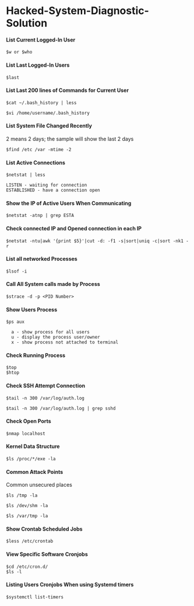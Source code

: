 # Hacked-System-Diagnostic-Solution

#### List Current Logged-In User
```
$w or $who
```
#### List Last Logged-In Users
```
$last
```
#### List Last 200 lines of Commands for Current User
```
$cat ~/.bash_history | less

$vi /home/username/.bash_history
```
#### List System File Changed Recently
2 means 2 days; the sample will show the last 2 days
```
$find /etc /var -mtime -2
```
#### List Active Connections
```
$netstat | less

LISTEN - waiting for connection
ESTABLISHED - have a connection open
```
#### Show the IP of Active Users When Communicating
```
$netstat -atnp | grep ESTA
```
#### Check connected IP and Opened connection in each IP
```
$netstat -ntu|awk '{print $5}'|cut -d: -f1 -s|sort|uniq -c|sort -nk1 -r
```
#### List all networked Processes
```
$lsof -i
```
#### Call All System calls made by Process
```
$strace -d -p <PID Number>
```
#### Show Users Process
```
$ps aux

  a - show process for all users
  u - display the process user/owner
  x - show process not attached to terminal
```
#### Check Running Process
```
$top
$htop
```
#### Check SSH Attempt Connection
```
$tail -n 300 /var/log/auth.log

$tail -n 300 /var/log/auth.log | grep sshd
```
#### Check Open Ports
```
$nmap localhost
```
#### Kernel Data Structure
```
$ls /proc/*/exe -la
```
#### Common Attack Points
Common unsecured places
```
$ls /tmp -la

$ls /dev/shm -la

$ls /var/tmp -la
```
#### Show Crontab Scheduled Jobs
```
$less /etc/crontab
```
#### View Specific Software Cronjobs
```
$cd /etc/cron.d/
$ls -l
```
#### Listing Users Cronjobs When using Systemd timers
```
$systemctl list-timers
```


